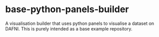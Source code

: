 # base-python-panels-builder
A visualisation builder that uses python panels to visualise a dataset on DAFNI. This is purely intended as a base example repository.
